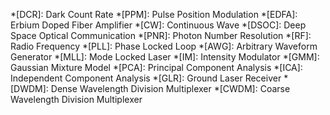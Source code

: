 <!-- *[SNSPD]: Superconducting Nanowire Single Photon Detector
*[SNSPDs]: Superconducting Nanowire Single Photon Detector -->
*[DCR]: Dark Count Rate
*[PPM]: Pulse Position Modulation
*[EDFA]: Erbium Doped Fiber Amplifier
*[CW]: Continuous Wave
*[DSOC]: Deep Space Optical Communication
*[PNR]: Photon Number Resolution
*[RF]: Radio Frequency
*[PLL]: Phase Locked Loop
*[AWG]: Arbitrary Waveform Generator
*[MLL]: Mode Locked Laser
*[IM]: Intensity Modulator
*[GMM]: Gaussian Mixture Model
*[PCA]: Principal Component Analysis
*[ICA]: Independent Component Analysis
*[GLR]: Ground Laser Receiver
*[DWDM]: Dense Wavelength Division Multiplexer
*[CWDM]: Coarse Wavelength Division Multiplexer


